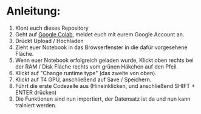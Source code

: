 # Anleitung:

1. Klont euch dieses Repository
2. Geht auf <a href="colab.research.google.com">Google Colab</a>, meldet euch mit eurem Google Account an.
3. Drückt Upload / Hochladen
4. Zieht euer Notebook in das Browserfenster in die dafür vorgesehene Fläche.
5. Wenn euer Notebook erfolgreich geladen wurde, Klickt oben rechts bei der RAM / Disk Fläche rechts vom grünen Häkchen auf den Pfeil.
6. Klickt auf "Change runtime type" (das zweite von oben).
7. Klickt auf T4 GPU, anschließend auf Save / Speichern.
8. Führt die erste Codezelle aus (Hineinklicken, und anschließend SHIFT + ENTER drücken)
9. Die Funktionen sind nun importiert, der Datensatz ist da und nun kann trainiert werden. 
